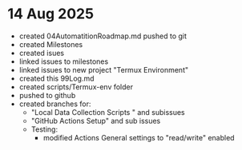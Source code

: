 # 14 Aug 2025
- created 04AutomatitionRoadmap.md pushed to git
- created Milestones
- created isues
- linked issues to milestones
- linked issues to new project "Termux Environment"
- created this 99Log.md
- created scripts/Termux-env folder
- pushed to github
- created branches for:
  - "Local Data Collection Scripts " and subissues
  - "GitHub Actions Setup" and sub issues
  - Testing:
    - modified Actions General settings to "read/write" enabled